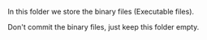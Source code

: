 In this folder we store the binary files (Executable files).

Don't commit the binary files, just keep this folder empty.